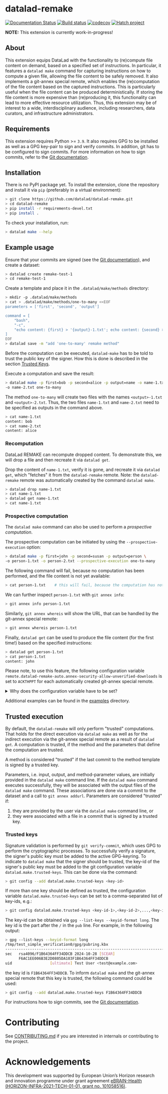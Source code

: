 # datalad-remake

[![Documentation Status](https://readthedocs.org/projects/datalad-remake/badge/?version=latest)](https://datalad-remake.readthedocs.io/en/latest/?badge=latest)
[![Build status](https://ci.appveyor.com/api/projects/status/25vbds4nncadopf8/branch/main?svg=true)](https://ci.appveyor.com/project/mih/datalad-remake/branch/main)
[![codecov](https://codecov.io/github/datalad/datalad-remake/graph/badge.svg?token=EBVAZXLF0J)](https://codecov.io/github/datalad/datalad-remake)
[![Hatch project](https://img.shields.io/badge/%F0%9F%A5%9A-Hatch-4051b5.svg)](https://github.com/pypa/hatch)


**NOTE:** This extension is currently work-in-progress!


## About

This extension equips DataLad with the functionality to (re)compute file
content on demand, based on a specified set of instructions. In particular,
it features a `datalad make` command for capturing instructions on how to
compute a given file, allowing the file content to be safely removed. It also
implements a git-annex special remote, which enables the (re)computation of
the file content based on the captured instructions. This is particularly
useful when the file content can be produced deterministically. If storing
the file content is more expensive than (re)producing it, this functionality
can lead to more effective resource utilization. Thus, this extension may be
of interest to a wide, interdisciplinary audience, including researchers,
data curators, and infrastructure administrators.


## Requirements

This extension requires Python >= `3.9`. It also requires GPG to be installed
as well as a GPG key-pair to sign and verify commits. In addition,
git has to be configured to sign commits. For more information on how to sign
commits, refer to the
[Git documentation](https://git-scm.com/book/en/v2/Git-Tools-Signing-Your-Work).


## Installation

There is no PyPI package yet. To install the extension, clone the repository
and install it via `pip` (preferably in a virtual environment):

```bash
> git clone https://github.com/datalad/datalad-remake.git
> cd datalad-remake
> pip install -r requirements-devel.txt
> pip install .
```

To check your installation, run:

```bash
> datalad make --help
```


## Example usage

Ensure that your commits are signed (see the [Git documentation](https://git-scm.com/book/en/v2/Git-Tools-Signing-Your-Work)), and create a dataset:


```bash
> datalad create remake-test-1
> cd remake-test-1
```

Create a template and place it in the `.datalad/make/methods` directory:

```bash
> mkdir -p .datalad/make/methods
> cat > .datalad/make/methods/one-to-many <<EOF
parameters = ['first', 'second', 'output']

command = [
    "bash",
    "-c",
    "echo content: {first} > '{output}-1.txt'; echo content: {second} > '{output}-2.txt'",
]
EOF
> datalad save -m "add 'one-to-many' remake method"
```

Before the computation can be executed, `datalad-make` has to be told to trust
the public key of the signer. How this is done is described in the section
[Trusted Keys](#trusted-keys).

Execute a computation and save the result:
```bash
> datalad make -p first=bob -p second=alice -p output=name -o name-1.txt \
-o name-2.txt one-to-many
```
The method `one-to-many` will create two files with the names `<output>-1.txt`
and `<output>-2.txt`. Thus, the two files `name-1.txt` and `name-2.txt` need to
be specified as outputs in the command above.

```bash
> cat name-1.txt
content: bob
> cat name-2.txt
content: alice
```

### Recomputation

DataLad REMAKE can recompute dropped content. To demonstrate this, we will
drop a file and then recreate it via `datalad get`.

Drop the content of `name-1.txt`, verify it is gone, and recreate it via
`datalad get`, which "fetches" it from the `datalad-remake` remote. Note: the
`datalad-remake` remote was automatically created by the command `datalad make`.

```bash
> datalad drop name-1.txt
> cat name-1.txt
> datalad get name-1.txt
> cat name-1.txt
``` 

### Prospective computation
The `datalad make` command can also be used to perform a *prospective
computation*. 

The prospective computation can be initiated by using the 
`--prospective-execution` option:

```bash
> datalad make -p first=john -p second=susan -p output=person \
-o person-1.txt -o person-2.txt --prospective-execution one-to-many
```

The following command will fail, because no computation has been performed,
and the file content is not yet available:

```bash
> cat person-1.txt    # this will fail, because the computation has not yet been performed
```

We can further inspect `person-1.txt` with `git annex info`:

```bash
> git annex info person-1.txt
```

Similarly, `git annex whereis` will show the URL, that can be handled by the
git-annex special remote:

```bash
> git annex whereis person-1.txt
```

Finally, `datalad get` can be used to produce the file content (for the first
time!) based on the specified instructions:

```bash
> datalad get person-1.txt
> cat person-1.txt
content: john
```

Please note, to use this feature, the following configuration variable
`remote.datalad-remake-auto.annex-security-allow-unverified-downloads` is set
to `ACKTHPPT` for each automatically created git-annex special remote.

<details>
    <summary>Why does the configuration variable have to be set?</summary>

This setting allows git-annex to download files from the special remote `datalad-remake`
although git-annex cannot check a hash to verify that the content is correct.
Because the computation was never performed, there is no hash available for content
verification of an output file yet.

For more information see the description of
`remote.<name>.annex-security-allow-unverified-downloads` and of
`annex.security.allow-unverified-downloads` at
https://git-annex.branchable.com/git-annex/.
</details>


Additional examples can be found in the [examples](https://github.com/datalad/datalad-remake/tree/main/examples) directory.


## Trusted execution

By default, the `datalad-remake` will only perform "trusted"
computations. That holds for the direct execution via `datalad make` as well as
for the indirect execution via the git-annex special remote as a result of
`datalad get`. A computation is trusted, if the method and the parameters
that define the computation are trusted.

A method is considered "trusted" if the last commit to the method template
is signed by a trusted key.

Parameters, i.e. input, output, and method-parameter values, are initially
provided in the `datalad make` command line. If the `datalad make` command
executes successfully, they will be associated with the output files of the
`datalad make` command. These associations are done via a commit to the dataset
and a call to `git annex addurl`. Parameters are considered "trusted" if:

1. they are provided by the user via the `datalad make` command line, or
2. they were associated with a file in a commit that is signed by a trusted key.

### Trusted keys

Signature validation is performed by `git verify-commit`, which uses GPG to
perform the cryptographic processes. To successfully verify a signature, the
signer's public key must be added to the active GPG-keyring. To indicate to
`datalad make` that the signer should be trusted, the key-id of the signer's
public key must be added to
the git configuration variable `datalad.make.trusted-keys`. This can be done
via the command:

```bash
> git config --add datalad.make.trusted-keys <key-id>
```

If more than one key should be defined as trusted, the configuration variable
`datalad.make.trusted-keys` can be set to a comma-separated list of key-ids,
e.g.:

```bash
> git config datalad.make.trusted-keys <key-id-1>,<key-id-2>,...,<key-id-n>
```

The key-id can be obtained via `gpg --list-keys --keyid-format long`. The key
id is the part after the `/` in the `pub` line. For example, in the following
output:

```bash
> gpg --list-keys --keyid-format long
/tmp/test_simple_verification0/gpg/pubring.kbx
--------------------------------------------------------------------------
sec   rsa4096/F1B64364FF34DDCB 2024-10-28 [SCEAR]
      F6AC1EE006B3E2D0805DA103F1B64364FF34DDCB
uid                 [ultimate] Test User <test@example.com>

```
the key id is `F1B64364FF34DDCB`. To inform `datalad make` and the git-annex
special remote that this key is trusted, the following command could be used:
    
```bash
> git config --add datalad.make.trusted-keys F1B64364FF34DDCB
```
For instructions how to sign commits, see the [Git documentation](https://git-scm.com/book/en/v2/Git-Tools-Signing-Your-Work).

# Contributing

See [CONTRIBUTING.md](CONTRIBUTING.md) if you are interested in internals or
contributing to the project.


# Acknowledgements

This development was supported by European Union’s Horizon research and
innovation programme under grant agreement [eBRAIN-Health
(HORIZON-INFRA-2021-TECH-01-01, grant no.
101058516)](https://cordis.europa.eu/project/id/101058516).
